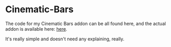 # Cinematic-Bars
The code for my Cinematic Bars addon can be all found here, and the actual addon is available here: [here](http://steamcommunity.com/sharedfiles/filedetails/?id=668681197).

It's really simple and doesn't need any explaining, really.
